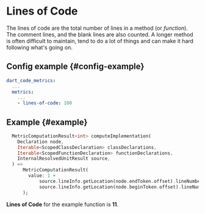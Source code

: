 # Lines of Code

The lines of code are the total number of lines in a method (or _function_). The comment lines, and the blank lines are also counted. A longer method is often difficult to maintain, tend to do a lot of things and can make it hard following what's going on.

## Config example {#config-example}

```yaml
dart_code_metrics:
  ...
  metrics:
    ...
    - lines-of-code: 100
```

## Example {#example}

```dart
  MetricComputationResult<int> computeImplementation(
    Declaration node,
    Iterable<ScopedClassDeclaration> classDeclarations,
    Iterable<ScopedFunctionDeclaration> functionDeclarations,
    InternalResolvedUnitResult source,
  ) =>
      MetricComputationResult(
        value: 1 +
            source.lineInfo.getLocation(node.endToken.offset).lineNumber -
            source.lineInfo.getLocation(node.beginToken.offset).lineNumber,
      );
```

**Lines of Code** for the example function is **11**.
